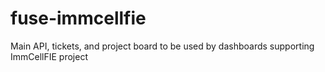 # fuse-immcellfie
Main API, tickets, and project board to be used by dashboards supporting ImmCellFIE project
